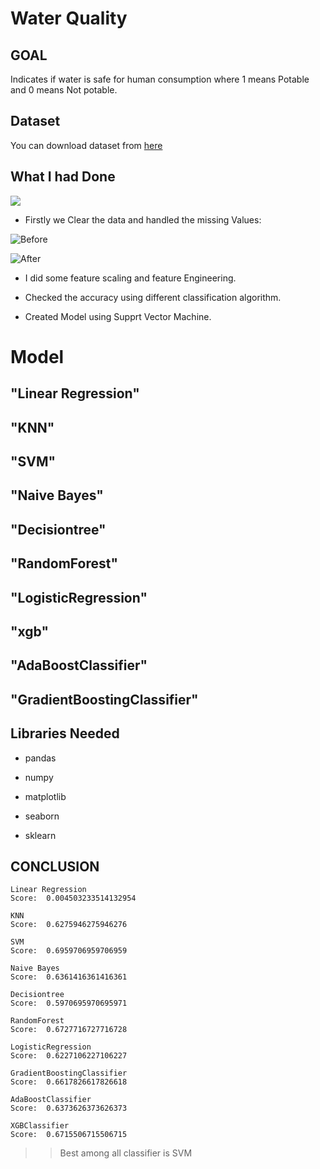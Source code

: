 # Water Quality

## GOAL
 
Indicates if water is safe for human consumption where 1 means Potable and 0 means Not potable.

## Dataset

You can download dataset from [here](https://www.kaggle.com/adityakadiwal/water-potability)

## What I had Done

![](https://github.com/Isha307/ML-ProjectKart/blob/main/Rain%20Prediction/Images/Info.png)

* Firstly we Clear the data and handled the missing Values:

![Before](https://github.com/Isha307/ML-ProjectKart/blob/main/Water%20Quality/Images/missing%20values.png)

![After](https://github.com/Isha307/ML-ProjectKart/blob/main/Water%20Quality/Images/filled%20values.png)

* I did some feature scaling and feature Engineering.

* Checked the accuracy using different classification algorithm.

* Created Model using Supprt Vector Machine.

# Model 

## "Linear Regression"

## "KNN"

## "SVM"

## "Naive Bayes"

## "Decisiontree"

## "RandomForest"

## "LogisticRegression"

## "xgb"

## "AdaBoostClassifier"

## "GradientBoostingClassifier"

## Libraries Needed

* pandas

* numpy

* matplotlib

* seaborn

* sklearn

## CONCLUSION

```
Linear Regression
Score:  0.004503233514132954

KNN
Score:  0.6275946275946276

SVM
Score:  0.6959706959706959

Naive Bayes
Score:  0.6361416361416361

Decisiontree
Score:  0.5970695970695971

RandomForest
Score:  0.6727716727716728

LogisticRegression
Score:  0.6227106227106227

GradientBoostingClassifier
Score:  0.6617826617826618

AdaBoostClassifier
Score:  0.6373626373626373

XGBClassifier
Score:  0.6715506715506715
```

>> Best among all classifier is SVM

